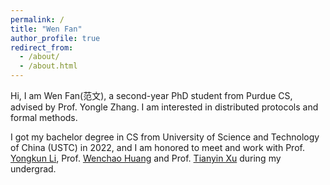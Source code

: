 ```yaml
---
permalink: /
title: "Wen Fan"
author_profile: true
redirect_from: 
  - /about/
  - /about.html
---
```


Hi, I am Wen Fan(范文), a second-year PhD student from Purdue CS, advised by Prof. Yongle Zhang. I am interested in distributed protocols and formal methods.

I got my bachelor degree in CS from University of Science and Technology of China (USTC) in 2022, and I am honored to meet and work with Prof. [Yongkun Li](http://staff.ustc.edu.cn/~ykli/), Prof. [Wenchao Huang](https://scholar.google.com/citations?user=whv_2gwAAAAJ&hl=en) and Prof. [Tianyin Xu](https://tianyin.github.io/) during my undergrad.